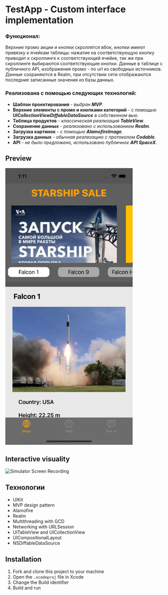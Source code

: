 # TestApp - Custom interface implementation

### Функционал: ###

 Верхние промо акции и кнопки скроллятся вбок, кнопки имеют привязку к ячейкам таблицы: нажатие на соответствующую кнопку приводит к скроллингк к соответствующей ячейке, так же при скроллинге выбираются соответствующие кнопки. Данные в таблице с публичного API, изображения промо - по url из свободных источников. Данные сохраняются в Realm, при отсутствии сети отображаются последние записанные значения из базы данных.

### Реализована с помощью следующих технологий: ###

 * **Шаблон проектирования** - _выбран **MVP**_.
 * **Верхние элементы с промо и кнопками категорий** - _с помощью **UICollectionViewDiffableDataSource** в собственном вью._
 * **Таблица продуктов** - _классическая реализация **TableView**._
 * **Сохранение данных** - _реализовано с использованием **Realm**._
 * **Загрузка картинок** - _с помощью **AlamofireImage**._
 * **Загрузка данных** - _обычная реализацию с протоколом **Codable**._
 * **API** - _не было предложено, использовано публичное **API SpaceX**._
 
## Preview
<img src= "https://github.com/GregoryDushin/TestApp/blob/main/testAppScreen1.png" width="400">

## Interactive visuality
![Simulator Screen Recording](https://github.com/GregoryDushin/TestApp/blob/1726e4b8743b456fc63e594d82031cd2345fdb9f/Simulator%20Screen.gif)


## Технологии

* UIKit
* MVP design pattern
* Alamofire
* Realm
* Multithreading with GCD
* Networking with URLSession
* UITableView and UICollectionView
* UICompositionalLayout
* NSDiffableDataSource

## Installation
1. Fork and clone this project to your machine
2. Open the `.xcodeproj` file in Xcode
3. Change the Build identifier
4. Build and run
